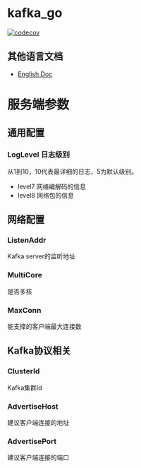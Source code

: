 # kafka_go
[![codecov](https://codecov.io/gh/paashzj/kafka_go/branch/main/graph/badge.svg?token=155QKNN7MQ)](https://codecov.io/gh/paashzj/kafka_go)
## 其他语言文档
- [English Doc](README_en.md)

# 服务端参数
## 通用配置
### LogLevel 日志级别
从1到10，10代表最详细的日志，5为默认级别。
- level7 网络编解码的信息
- level8 网络包的信息
## 网络配置
### ListenAddr
Kafka server的监听地址
### MultiCore 
是否多核
### MaxConn
能支撑的客户端最大连接数
## Kafka协议相关
### ClusterId 
Kafka集群Id
### AdvertiseHost
建议客户端连接的地址
### AdvertisePort
建议客户端连接的端口